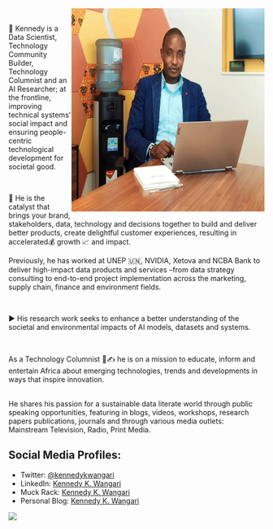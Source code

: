 <img align="right" alt="GIF" src="https://github.com/kennedykwangari/kennedykwangari/blob/master/images/kennedykwangari.jpg" width="380" height="400" />
<br>

🎯 Kennedy is a Data Scientist, Technology Community Builder, Technology Columnist and an AI Researcher; at the frontline, improving technical systems’ social impact and ensuring people-centric technological development for societal good.

<br>

🧭 He is the catalyst that brings your brand, stakeholders, data, technology and decisions together to build and deliver better products, create delightful customer experiences, resulting in accelerated💰 growth 📈 and impact. <br>

Previously, he has worked at UNEP 🇺🇳, NVIDIA, Xetova and NCBA Bank to deliver high-impact data products and services –from data strategy consulting to end-to-end project implementation across the marketing, supply chain, finance and environment fields.

<br>

▶️ His research work seeks to enhance a better understanding of the societal and environmental impacts of AI models, datasets and systems.  

<br>

As a Technology Columnist 📰✍️ he is on a mission to educate, inform and entertain Africa about emerging technologies, trends and developments in ways that inspire innovation.

<br>
He shares his passion for a sustainable data literate world through public speaking opportunities, featuring in blogs, videos, workshops, research papers publications, journals and through various media outlets: Mainstream Television, Radio,  Print Media.


<br>

## Social Media Profiles:

- Twitter: [@kennedykwangari](https://github.com/kennedykwangari)
- LinkedIn: [Kennedy K. Wangari](https://www.linkedin.com/in/kennedykwangari/)
- Muck Rack: [Kennedy K. Wangari](https://muckrack.com/kennedykwangari)
- Personal Blog: [Kennedy K. Wangari](https://kennedykwangari.github.io/)

![](https://komarev.com/ghpvc/?username=kennedykwangari&color=blue)


<br>

</p>

<!--
**wajahatkarim3/wajahatkarim3** is a ✨ _special_ ✨ repository because its `README.md` (this file) appears on your GitHub profile.

Here are some ideas to get you started:

- 🔭 I’m currently working on ...
- 🌱 I’m currently learning ...
- 👯 I’m looking to collaborate on ...
- 🤔 I’m looking for help with ...
- 💬 Ask me about ...
- 📫 How to reach me: ...
- 😄 Pronouns: ...
- ⚡ Fun fact: ...
-->
